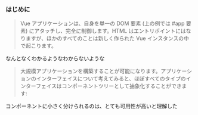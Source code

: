 ### はじめに
> Vue アプリケーションは、自身を単一の DOM 要素 (上の例では #app 要素) にアタッチし、完全に制御します。HTML はエントリポイントにはなりますが、ほかのすべてのことは新しく作られた Vue インスタンスの中で起こります。

なんとなくわかるようなわからないような

> 大規模アプリケーションを構築することが可能になります。アプリケーションのインターフェイスについて考えてみると、ほぼすべてのタイプのインターフェイスはコンポーネントツリーとして抽象化することができます:

コンポーネントに小さく分けられるのは、とても可用性が高いと理解した

